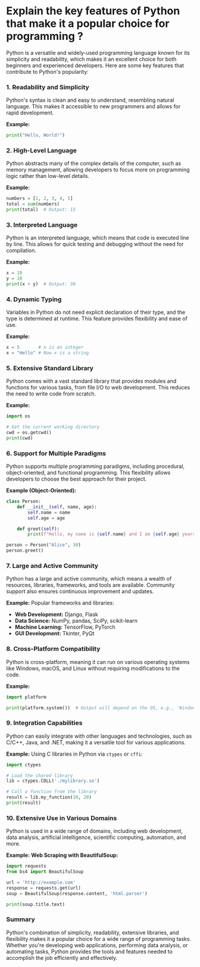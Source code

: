 # Explain the key features of Python that make it a popular choice for programming ?

Python is a versatile and widely-used programming language known for its simplicity and readability, which makes it an excellent choice for both beginners and experienced developers. Here are some key features that contribute to Python's popularity:

### 1. **Readability and Simplicity**
Python's syntax is clean and easy to understand, resembling natural language. This makes it accessible to new programmers and allows for rapid development.

**Example:**
```python
print("Hello, World!")
```

### 2. **High-Level Language**
Python abstracts many of the complex details of the computer, such as memory management, allowing developers to focus more on programming logic rather than low-level details.

**Example:**
```python
numbers = [1, 2, 3, 4, 5]
total = sum(numbers)
print(total)  # Output: 15
```

### 3. **Interpreted Language**
Python is an interpreted language, which means that code is executed line by line. This allows for quick testing and debugging without the need for compilation.

**Example:**
```python
x = 10
y = 20
print(x + y)  # Output: 30
```

### 4. **Dynamic Typing**
Variables in Python do not need explicit declaration of their type, and the type is determined at runtime. This feature provides flexibility and ease of use.

**Example:**
```python
x = 5       # x is an integer
x = "Hello" # Now x is a string
```

### 5. **Extensive Standard Library**
Python comes with a vast standard library that provides modules and functions for various tasks, from file I/O to web development. This reduces the need to write code from scratch.

**Example:**
```python
import os

# Get the current working directory
cwd = os.getcwd()
print(cwd)
```

### 6. **Support for Multiple Paradigms**
Python supports multiple programming paradigms, including procedural, object-oriented, and functional programming. This flexibility allows developers to choose the best approach for their project.

**Example (Object-Oriented):**
```python
class Person:
    def __init__(self, name, age):
        self.name = name
        self.age = age

    def greet(self):
        print(f"Hello, my name is {self.name} and I am {self.age} years old.")

person = Person("Alice", 30)
person.greet()
```

### 7. **Large and Active Community**
Python has a large and active community, which means a wealth of resources, libraries, frameworks, and tools are available. Community support also ensures continuous improvement and updates.

**Example:**
Popular frameworks and libraries:
- **Web Development:** Django, Flask
- **Data Science:** NumPy, pandas, SciPy, scikit-learn
- **Machine Learning:** TensorFlow, PyTorch
- **GUI Development:** Tkinter, PyQt

### 8. **Cross-Platform Compatibility**
Python is cross-platform, meaning it can run on various operating systems like Windows, macOS, and Linux without requiring modifications to the code.

**Example:**
```python
import platform

print(platform.system())  # Output will depend on the OS, e.g., 'Windows', 'Darwin', 'Linux'
```

### 9. **Integration Capabilities**
Python can easily integrate with other languages and technologies, such as C/C++, Java, and .NET, making it a versatile tool for various applications.

**Example:**
Using C libraries in Python via `ctypes` or `cffi`:
```python
import ctypes

# Load the shared library
lib = ctypes.CDLL('./mylibrary.so')

# Call a function from the library
result = lib.my_function(10, 20)
print(result)
```

### 10. **Extensive Use in Various Domains**
Python is used in a wide range of domains, including web development, data analysis, artificial intelligence, scientific computing, automation, and more.

**Example:**
**Web Scraping with BeautifulSoup:**
```python
import requests
from bs4 import BeautifulSoup

url = 'http://example.com'
response = requests.get(url)
soup = BeautifulSoup(response.content, 'html.parser')

print(soup.title.text)
```

### Summary

Python's combination of simplicity, readability, extensive libraries, and flexibility makes it a popular choice for a wide range of programming tasks. Whether you're developing web applications, performing data analysis, or automating tasks, Python provides the tools and features needed to accomplish the job efficiently and effectively.
